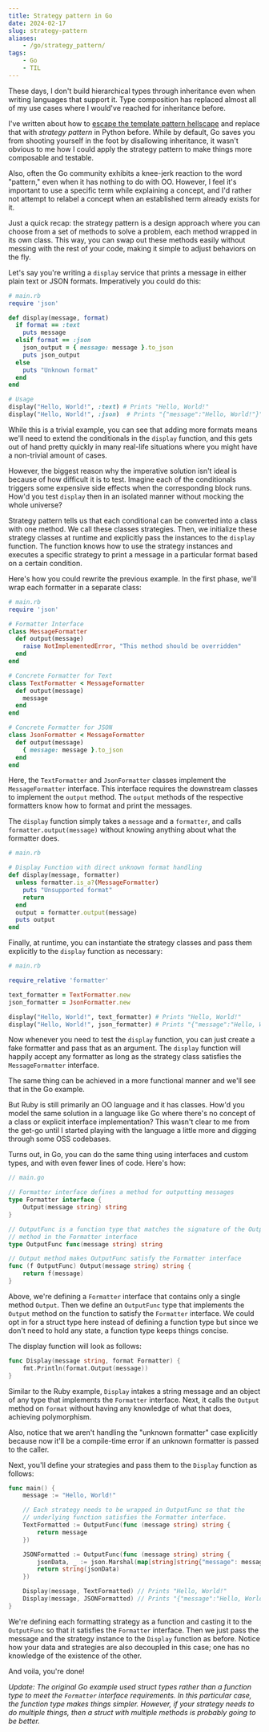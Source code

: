 ```yaml
---
title: Strategy pattern in Go
date: 2024-02-17
slug: strategy-pattern
aliases:
    - /go/strategy_pattern/
tags:
    - Go
    - TIL
---
```


These days, I don't build hierarchical types through inheritance even when writing languages
that support it. Type composition has replaced almost all of my use cases where I would've
reached for inheritance before.

I've written about how to [escape the template pattern hellscape] and replace that with
_strategy pattern_ in Python before. While by default, Go saves you from shooting yourself
in the foot by disallowing inheritance, it wasn't obvious to me how I could apply the
strategy pattern to make things more composable and testable.

Also, often the Go community exhibits a knee-jerk reaction to the word "pattern," even when
it has nothing to do with OO. However, I feel it's important to use a specific term while
explaining a concept, and I'd rather not attempt to relabel a concept when an established
term already exists for it.

Just a quick recap: the strategy pattern is a design approach where you can choose from a
set of methods to solve a problem, each method wrapped in its own class. This way, you can
swap out these methods easily without messing with the rest of your code, making it simple
to adjust behaviors on the fly.

Let's say you're writing a `display` service that prints a message in either plain text or
JSON formats. Imperatively you could do this:

```rb
# main.rb
require 'json'

def display(message, format)
  if format == :text
    puts message
  elsif format == :json
    json_output = { message: message }.to_json
    puts json_output
  else
    puts "Unknown format"
  end
end

# Usage
display("Hello, World!", :text) # Prints "Hello, World!"
display("Hello, World!", :json)  # Prints "{"message":"Hello, World!"}"
```

While this is a trivial example, you can see that adding more formats means we'll need to
extend the conditionals in the `display` function, and this gets out of hand pretty quickly
in many real-life situations where you might have a non-trivial amount of cases.

However, the biggest reason why the imperative solution isn't ideal is because of how
difficult it is to test. Imagine each of the conditionals triggers some expensive side
effects when the corresponding block runs. How'd you test `display` then in an isolated
manner without mocking the whole universe?

Strategy pattern tells us that each conditional can be converted into a class with one
method. We call these classes strategies. Then, we initialize these strategy classes at
runtime and explicitly pass the instances to the `display` function. The function knows how
to use the strategy instances and executes a specific strategy to print a message in a
particular format based on a certain condition.

Here's how you could rewrite the previous example. In the first phase, we'll wrap each
formatter in a separate class:

```rb
# main.rb
require 'json'

# Formatter Interface
class MessageFormatter
  def output(message)
    raise NotImplementedError, "This method should be overridden"
  end
end

# Concrete Formatter for Text
class TextFormatter < MessageFormatter
  def output(message)
    message
  end
end

# Concrete Formatter for JSON
class JsonFormatter < MessageFormatter
  def output(message)
    { message: message }.to_json
  end
end
```

Here, the `TextFormatter` and `JsonFormatter` classes implement the `MessageFormatter`
interface. This interface requires the downstream classes to implement the `output` method.
The `output` methods of the respective formatters know how to format and print the messages.

The `display` function simply takes a `message` and a `formatter`, and calls
`formatter.output(message)` without knowing anything about what the formatter does.

```rb
# main.rb

# Display Function with direct unknown format handling
def display(message, formatter)
  unless formatter.is_a?(MessageFormatter)
    puts "Unsupported format"
    return
  end
  output = formatter.output(message)
  puts output
end
```

Finally, at runtime, you can instantiate the strategy classes and pass them explicitly to
the `display` function as necessary:

```rb
# main.rb

require_relative 'formatter'

text_formatter = TextFormatter.new
json_formatter = JsonFormatter.new

display("Hello, World!", text_formatter) # Prints "Hello, World!"
display("Hello, World!", json_formatter) # Prints "{"message":"Hello, World!"}"
```

Now whenever you need to test the `display` function, you can just create a fake formatter
and pass that as an argument. The `display` function will happily accept any formatter as
long as the strategy class satisfies the `MessageFormatter` interface.

The same thing can be achieved in a more functional manner and we'll see that in the Go
example.

But Ruby is still primarily an OO language and it has classes. How'd you model the same
solution in a language like Go where there's no concept of a class or explicit interface
implementation? This wasn't clear to me from the get-go until I started playing with the
language a little more and digging through some OSS codebases.

Turns out, in Go, you can do the same thing using interfaces and custom types, and with even
fewer lines of code. Here's how:

```go
// main.go

// Formatter interface defines a method for outputting messages
type Formatter interface {
    Output(message string) string
}

// OutputFunc is a function type that matches the signature of the Output
// method in the Formatter interface
type OutputFunc func(message string) string

// Output method makes OutputFunc satisfy the Formatter interface
func (f OutputFunc) Output(message string) string {
    return f(message)
}
```

Above, we're defining a `Formatter` interface that contains only a single method `Output`.
Then we define an `OutputFunc` type that implements the `Output` method on the function to
satisfy the `Formatter` interface. We could opt in for a struct type here instead of
defining a function type but since we don't need to hold any state, a function type keeps
things concise.

The display function will look as follows:

```go
func Display(message string, format Formatter) {
    fmt.Println(format.Output(message))
}
```

Similar to the Ruby example, `Display` intakes a string message and an object of any type
that implements the `Formatter` interface. Next, it calls the `Output` method on `format`
without having any knowledge of what that does, achieving polymorphism.

Also, notice that we aren't handling the "unknown formatter" case explicitly because now
it'll be a compile-time error if an unknown formatter is passed to the caller.

Next, you'll define your strategies and pass them to the `Display` function as follows:

```go
func main() {
    message := "Hello, World!"

    // Each strategy needs to be wrapped in OutputFunc so that the
    // underlying function satisfies the Formatter interface.
    TextFormatted := OutputFunc(func (message string) string {
        return message
    })

    JSONFormatted := OutputFunc(func (message string) string {
        jsonData, _ := json.Marshal(map[string]string{"message": message})
        return string(jsonData)
    })

    Display(message, TextFormatted) // Prints "Hello, World!"
    Display(message, JSONFormatted) // Prints "{"message":"Hello, World!"}"
}
```

We're defining each formatting strategy as a function and casting it to the `OutputFunc` so
that it satisfies the `Formatter` interface. Then we just pass the message and the strategy
instance to the `Display` function as before. Notice how your data and strategies are also
decoupled in this case; one has no knowledge of the existence of the other.

And voila, you're done!

_Update: The original Go example used struct types rather than a function type to meet the
`Formatter` interface requirements. In this particular case, the function type makes things
simpler. However, if your strategy needs to do multiple things, then a struct with multiple
methods is probably going to be better._

<!-- References -->
<!-- prettier-ignore-start -->

<!-- escaping the template pattern hellscape in Python -->
[escape the template pattern hellscape]:
    /python/escape_template_pattern/

<!-- prettier-ignore-end -->
